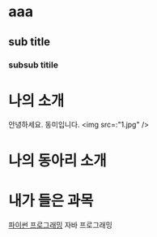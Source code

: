 # aaa
## sub title
### subsub titile

# 나의  소개

안녕하세요. 동미입니다.
<img src=:"1.jpg" /> <br>

# 나의 동아리 소개

# 내가 들은 과목
[파이썬 프로그래밍](https://www.python.org)
자바 프로그래밍

